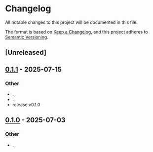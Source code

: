 # Changelog

All notable changes to this project will be documented in this file.

The format is based on [Keep a Changelog](https://keepachangelog.com/en/1.0.0/),
and this project adheres to [Semantic Versioning](https://semver.org/spec/v2.0.0.html).

## [Unreleased]

## [0.1.1](https://github.com/stayhydated/es-fluent/compare/es-fluent-derive-v0.1.0...es-fluent-derive-v0.1.1) - 2025-07-15

### Other

- .
- .
- release v0.1.0

## [0.1.0](https://github.com/stayhydated/es-fluent/releases/tag/es-fluent-derive-v0.1.0) - 2025-07-03

### Other

- .
